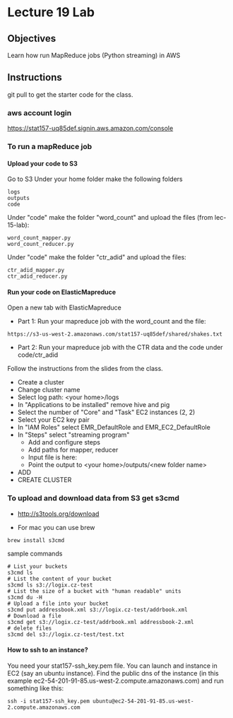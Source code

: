 Lecture 19 Lab
================

## Objectives
Learn how run MapReduce jobs (Python streaming) in AWS

## Instructions
git pull to get the starter code for the class.


### aws account login
https://stat157-uq85def.signin.aws.amazon.com/console

### To run a mapReduce job
#### Upload your code to S3
Go to  S3
Under your home folder make the following folders
```
logs
outputs
code
```
Under "code" make the folder "word_count" and upload the files (from lec-15-lab):
```
word_count_mapper.py
word_count_reducer.py
```
Under "code" make the folder "ctr_adid" and upload the files:
```
ctr_adid_mapper.py
ctr_adid_reducer.py
```

#### Run your code on ElasticMapreduce
Open a new tab with ElasticMapreduce

* Part 1: Run your mapreduce job with the word_count and the file:
```
https://s3-us-west-2.amazonaws.com/stat157-uq85def/shared/shakes.txt
```
* Part 2: Run your mapreduce job with the CTR data and the code under code/ctr_adid

Follow the instructions from the slides from the class.
* Create a cluster
* Change cluster name
* Select log path: \<your home\>/logs
* In "Applications to be installed" remove hive and pig
* Select the number of "Core" and "Task" EC2 instances (2, 2)
* Select your EC2 key pair
* In "IAM Roles" select EMR_DefaultRole and EMR_EC2_DefaultRole 
* In "Steps" select "streaming program"
  * Add and configure steps
  * Add paths for mapper, reducer
  * Input file is here:
  * Point the output to \<your home\>/outputs/\<new folder name\>
* ADD
* CREATE CLUSTER


### To upload and download data from S3 get s3cmd
* http://s3tools.org/download

* For mac you can use brew
```
brew install s3cmd
```

sample commands
```
# List your buckets
s3cmd ls
# List the content of your bucket
s3cmd ls s3://logix.cz-test
# List the size of a bucket with "human readable" units
s3cmd du -H 
# Upload a file into your bucket
s3cmd put addressbook.xml s3://logix.cz-test/addrbook.xml
# Download a file
s3cmd get s3://logix.cz-test/addrbook.xml addressbook-2.xml
# delete files
s3cmd del s3://logix.cz-test/test.txt
```
#### How to ssh to an instance?
You need your stat157-ssh_key.pem file. You can launch and instance in EC2 (say an ubuntu instance). Find the public dns of the instance (in this example ec2-54-201-91-85.us-west-2.compute.amazonaws.com) and run something like this:
```
ssh -i stat157-ssh_key.pem ubuntu@ec2-54-201-91-85.us-west-2.compute.amazonaws.com
```

